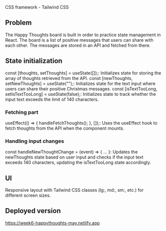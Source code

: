 CSS framework - Tailwind CSS

## Problem
The Happy Thoughts board is built in order to practice state management in React. The board is a list of positive messages that users can share with each other. The messages are stored in an API and fetched from there.

## State initialization
const [thoughts, setThoughts] = useState([]);: Initializes state for storing the array of thoughts retrieved from the API.
const [newThoughts, setNewThoughts] = useState("");: Initializes state for the text input where users can share their positive Christmas messages.
const [isTextTooLong, setIsTextTooLong] = useState(false);: Initializes state to track whether the input text exceeds the limit of 140 characters.

### Fetching part
useEffect(() => { handleFetchThoughts(); }, []);: Uses the useEffect hook to fetch thoughts from the API when the component mounts.

### Handling input changes
const handleNewThoughtChange = (event) => { ... }: Updates the newThoughts state based on user input and checks if the input text exceeds 140 characters, updating the isTextTooLong state accordingly.

## UI
Responsive layout with Tailwind CSS classes (lg:, md:, sm:, etc.) for different screen sizes.

## Deployed version
https://week6-happythoughts-may.netlify.app
